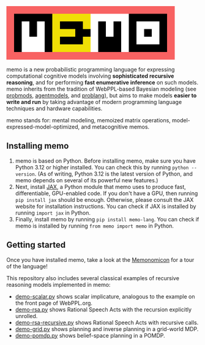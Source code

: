 ![memo's logo](./assets/logo.png)

memo is a new probabilistic programming language for expressing computational cognitive models involving **sophisticated recursive reasoning**, and for performing **fast enumerative inference** on such models. memo inherits from the tradition of WebPPL-based Bayesian modeling (see [probmods](http://probmods.org/), [agentmodels](https://agentmodels.org/), and [problang](https://www.problang.org/)), but aims to make models **easier to write and run** by taking advantage of modern programming language techniques and hardware capabilities.

memo stands for: mental modeling, memoized matrix operations, model-expressed-model-optimized, and metacognitive memos.

## Installing memo

1. memo is based on Python. Before installing memo, make sure you have Python 3.12 or higher installed. You can check this by running `python --version`. (As of writing, Python 3.12 is the latest version of Python, and memo depends on several of its powerful new features.)
2. Next, install [JAX](https://github.com/google/jax), a Python module that memo uses to produce fast, differentiable, GPU-enabled code. If you don't have a GPU, then running `pip install jax` should be enough. Otherwise, please consult the JAX website for installation instructions. You can check if JAX is installed by running `import jax` in Python.
3. Finally, install memo by running `pip install memo-lang`. You can check if memo is installed by running `from memo import memo` in Python.

## Getting started

Once you have installed memo, take a look at the [Memonomicon](./Memonomicon.ipynb) for a tour of the language!

This repository also includes several classical examples of recursive reasoning models implemented in memo:
- [demo-scalar.py](./demo-scalar.py) shows scalar implicature, analogous to the example on the front page of WebPPL.org.
- [demo-rsa.py](./demo-rsa.py) shows Rational Speech Acts with the recursion explicitly unrolled.
- [demo-rsa-recursive.py](./demo-rsa-recursive.py) shows Rational Speech Acts with recursive calls.
- [demo-grid.py](./demo-grid.py) shows planning and inverse planning in a grid-world MDP.
- [demo-pomdp.py](./demo-pomdp.py) shows belief-space planning in a POMDP.
